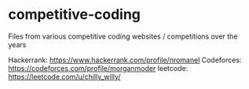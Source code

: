 # competitive-coding
Files from various competitive coding websites / competitions over the years

Hackerrank: https://www.hackerrank.com/profile/nromanel
Codeforces: https://codeforces.com/profile/morganmoder
leetcode: https://leetcode.com/u/chilly_willy/